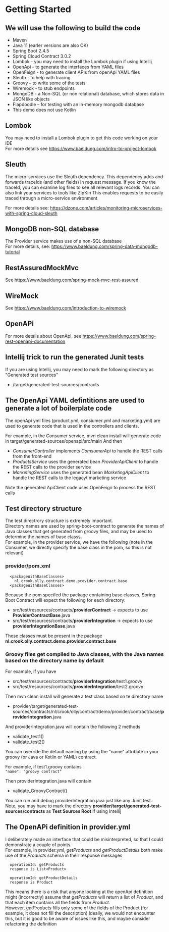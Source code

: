 # Getting Started

## We will use the following to build the code
- Maven
- Java 11 (earler versions are also OK)
- Spring Boot 2.4.5
- Spring Cloud Contract 3.0.2
- Lombok - you may need to install the Lombok plugin if using Intellij
- OpenApi - to generate the interfaces from YAML files
- OpenFeign - to generate client APIs from openApi YAML files
- Sleuth - to help with tracing
- Groovy – to write some of the tests
- Wiremock - to stub endpoints
- MongoDB - a Non-SQL (or non relational) database, which stores data in JSON like objects
- Flapdoodle – for testing with an in-memory mongodb database
- This demo does not use Kotlin


## Lombok
You may need to install a Lombok plugin to get this code working on your IDE  
For more details see https://www.baeldung.com/intro-to-project-lombok

## Sleuth
The micro-services use the Sleuth dependency. This dependency adds and forwards traceIds (and other fields) in request message.  If you know the traceId, you can examine log files to see all relevant logs records.  You can also link your services to tools like ZipKin
This enables requests to be easily traced through a micro-service environment

For more details see: https://dzone.com/articles/monitoring-microservices-with-spring-cloud-sleuth

## MongoDB non-SQL database
The Provider service makes use of a non-SQL database  
For more details, see: https://www.baeldung.com/spring-data-mongodb-tutorial

## RestAssuredMockMvc
See https://www.baeldung.com/spring-mock-mvc-rest-assured

## WireMock
See https://www.baeldung.com/introduction-to-wiremock

## OpenAPi
For more details about OpenApi, see https://www.baeldung.com/spring-rest-openapi-documentation

## Intellij trick to run the generated Junit tests
If you are using Intellij, you may need to mark the following directory as "Generated test sources" 
  - /target/generated-test-sources/contracts


## The OpenApi YAML defintitions are used to generate a lot of boilerplate code
The openApi yml files (product.yml, consiumer.yml and marketing.yml) are used to generate code that is used in the controllers and clients.

For example, in the Consumer service, mvn clean install will generate code in target/generated-sources/openapi/src/main
And then
- _ConsumerController_ implements _ComsumerApi_ to handle the REST calls from the front-end 
- _ProductsService_ uses the generated bean _ProviderApiClient_ to handle the REST calls to the provider service
- _MarketingService_ uses the generated bean _MarketingApiClient_ to handle the REST calls to the legacyt marketing service

Note the generated ApiClient code uses OpenFeign to process the REST calls


## Test directory structure
The test directrory structure is extremely important.  
Directory names are used by spring-boot-contract to generate the names of Java classes that get generated from groovy files, and may be used to determine the names of base classs.  
For example, in the provider service, we have the following (note in the Consumer, we directly specify the base class in the pom, so this is not relevant)

### provider/pom.xml
      <packageWithBaseClasses>
        nl.crook.olly.contract.demo.provider.contract.base
      <packageWithBaseClasses>

Because the pom specifed the package containing base classes, Spring Boot Contract will expect the following for each directory:
- src/test/resources/contracts/**providerContract** -> expects to use **ProviderContractBase**.java
- src/test/resources/contracts/**providerIntegration** -> expects to use **providerIntegrationBase**.java

These classes must be present in the package **nl.crook.olly.contract.demo.provider.contract.base** 

### Groovy files get compiled to Java classes, with the Java names based on the directory name by default
For example, if you have
- src/test/resources/contracts/**providerIntegration**/test1.groovy
- src/test/resources/contracts/**providerIntegration**/test2.groovy

Then mvn clean install will generate a test class based on te directory name
- provider/target/generated-test-sources/contracts/nl/crook/olly/contract/demo/provider/contract/base/**providerIntegration**.java  

And providerIntegration.java will contain the following 2 methods  
- validate_test1()
- validate_test2()

You can override the default naming by using the "name" attribute in your groovy (or Java or Kotlin or YAML) contract. 

For example, if test1.groovy contains  
    `"name": "groovy contract"`   

Then providerIntegration.java will contain
- validate_GroovyContract()

You can run and debug providerIntegration.java just like any Junit test.  
Note, you may have to mark the directory **provider/target/generated-test-sources/contracts** as **Test Sources Root** if using Intellij

## The OpenAPi definition in provider.yml
I deliberately made an interface that could be misinterpreted, so that I could demonstrate a couple of points.  
For example, in provider.yml, _getProducts_ and _getProductDetails_ both make use of the _Products_ schema in their response messages

      operationId: getProducts
      response is List<Product>

      operationId: getProductDetails
      response is Product

This means there is a risk that anyone looking at the openApi definition might (incorrectly) assume that _getProducts_ will return a list of _Product_, and that each item contains all the fields from _Product_.  
However, _getProducts_ fills only some of the fields of the Product (for example, it does not fill the description)
Ideally, we would not encounter this, but it is good to be aware of issues like this, and maybe consider refactoring the definition
